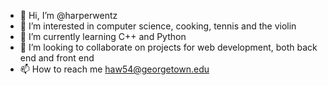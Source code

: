 - 👋 Hi, I’m @harperwentz
- 👀 I’m interested in computer science, cooking, tennis and the violin
- 🌱 I’m currently learning C++ and Python
- 💞️ I’m looking to collaborate on projects for web development, both back end and front end
- 📫 How to reach me haw54@georgetown.edu

<!---
harperwentz/harperwentz is a ✨ special ✨ repository because its `README.md` (this file) appears on your GitHub profile.
You can click the Preview link to take a look at your changes.
--->
